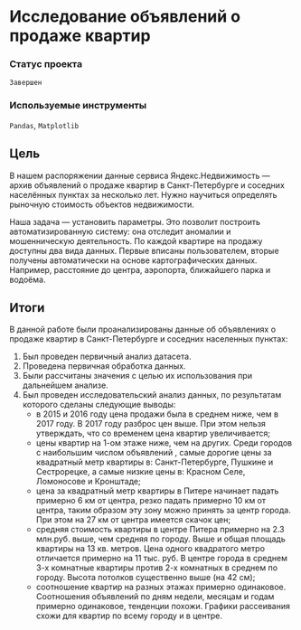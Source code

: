 # Исследование объявлений о продаже квартир

### Статус проекта

`Завершен`

### Используемые инструменты

`Pandas`, `Matplotlib`

## Цель

В нашем распоряжении данные сервиса Яндекс.Недвижимость — архив объявлений о продаже квартир в Санкт-Петербурге и соседних населённых пунктах за несколько лет. 
Нужно научиться определять рыночную стоимость объектов недвижимости. 

Наша задача — установить параметры. Это позволит построить автоматизированную систему: она отследит аномалии и мошенническую деятельность.
По каждой квартире на продажу доступны два вида данных. Первые вписаны пользователем, вторые получены автоматически на основе картографических данных. Например, расстояние до центра, аэропорта, ближайшего парка и водоёма.

## Итоги

В данной работе были проанализированы данные об объявлениях о продаже квартир в Санкт-Петербурге и соседних населенных пунктах:

1. Был проведен первичный анализ датасета.
2. Проведена первичная обработка данных.
3. Были рассчитаны значения с целью их использования при дальнейшем анализе.
4. Был проведен исследовательский анализ данных, по результатам которого сделаны следующие выводы:
   - в 2015 и 2016 году цена продажи была в среднем ниже, чем в 2017 году. В 2017 году разброс цен выше. При этом нельзя утверждать, что со временем цена квартир увеличивается;
   - цены квартир на 1-ом этаже ниже, чем на других. Среди городов с наибольшим числом объявлений , самые дорогие цены за квадратный метр квартиры в: Санкт-Петербурге, Пушкине и Сестрорецке, а самые низкие цены в: Красном Селе, Ломоносове и Кронштаде;
   - цена за квадратный метр квартиры в Питере начинает падать примерно 6 км от центра, резко падать примерно 10 км от центра, таким образом эту зону можно принять за центр города. При этом на 27 км от центра имеется скачок цен;
   - средняя стоимость квартиры в центре Питера примерно на 2.3 млн.руб. выше, чем средняя по городу. Выше и общая площадь квартиры на 13 кв. метров. Цена одного квадратого метро отличается примерно на 11 тыс. руб. В центре города в среднем 3-х комнатные квартиры против 2-х комнатных в среднем по городу.
Высота потолков существенно выше (на 42 см);
   - соотношение квартир на разных этажах примерно одинаковое. Соотношения объявлений по дням недели, месяцам и годам примерно одинаковое, тенденции похожи.
Графики рассеивания схожи для квартир по всему городу и в центре.
    
